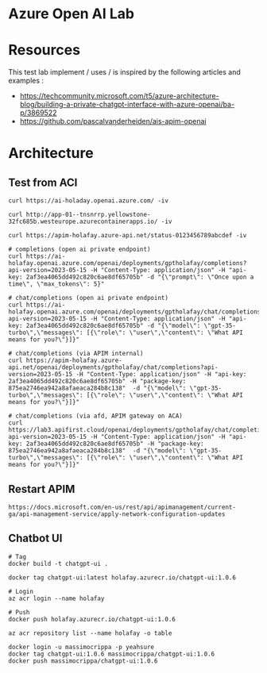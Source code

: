 # Azure Open AI Lab


# Resources

This test lab implement / uses / is inspired by the following articles and examples :
* https://techcommunity.microsoft.com/t5/azure-architecture-blog/building-a-private-chatgpt-interface-with-azure-openai/ba-p/3869522
* https://github.com/pascalvanderheiden/ais-apim-openai


# Architecture



## Test from ACI

```
curl https://ai-holaday.openai.azure.com/ -iv

curl http://app-01--tnsnrrp.yellowstone-32fc685b.westeurope.azurecontainerapps.io/ -iv

curl https://apim-holafay.azure-api.net/status-0123456789abcdef -iv

# completions (open ai private endpoint)
curl https://ai-holafay.openai.azure.com/openai/deployments/gptholafay/completions?api-version=2023-05-15 -H "Content-Type: application/json" -H "api-key: 2af3ea4065dd492c820c6ae8df65705b" -d "{\"prompt\": \"Once upon a time\", \"max_tokens\": 5}"

# chat/completions (open ai private endpoint)
curl https://ai-holafay.openai.azure.com/openai/deployments/gptholafay/chat/completions?api-version=2023-05-15 -H "Content-Type: application/json" -H "api-key: 2af3ea4065dd492c820c6ae8df65705b" -d "{\"model\": \"gpt-35-turbo\",\"messages\": [{\"role\": \"user\",\"content\": \"What API means for you?\"}]}"

# chat/completions (via APIM internal)
curl https://apim-holafay.azure-api.net/openai/deployments/gptholafay/chat/completions?api-version=2023-05-15 -H "Content-Type: application/json" -H "api-key: 2af3ea4065dd492c820c6ae8df65705b" -H "package-key: 875ea2746ea942a8afaeaca284b8c138"  -d "{\"model\": \"gpt-35-turbo\",\"messages\": [{\"role\": \"user\",\"content\": \"What API means for you?\"}]}"

# chat/completions (via afd, APIM gateway on ACA)
curl https://lab3.apifirst.cloud/openai/deployments/gptholafay/chat/completions?api-version=2023-05-15 -H "Content-Type: application/json" -H "api-key: 2af3ea4065dd492c820c6ae8df65705b" -H "package-key: 875ea2746ea942a8afaeaca284b8c138"  -d "{\"model\": \"gpt-35-turbo\",\"messages\": [{\"role\": \"user\",\"content\": \"What API means for you?\"}]}"

```


## Restart APIM

```
https://docs.microsoft.com/en-us/rest/api/apimanagement/current-ga/api-management-service/apply-network-configuration-updates
```

## Chatbot UI

```
# Tag
docker build -t chatgpt-ui .

docker tag chatgpt-ui:latest holafay.azurecr.io/chatgpt-ui:1.0.6

# Login
az acr login --name holafay

# Push
docker push holafay.azurecr.io/chatgpt-ui:1.0.6

az acr repository list --name holafay -o table

```

```
docker login -u massimocrippa -p yeahsure
docker tag chatgpt-ui:1.0.6 massimocrippa/chatgpt-ui:1.0.6
docker push massimocrippa/chatgpt-ui:1.0.6
```